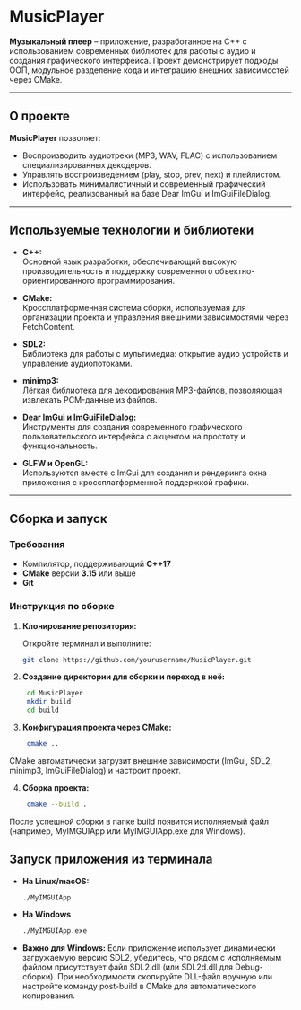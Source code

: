 # MusicPlayer

**Музыкальный плеер** – приложение, разработанное на C++ с использованием современных библиотек для работы с аудио и создания графического интерфейса. Проект демонстрирует подходы ООП, модульное разделение кода и интеграцию внешних зависимостей через CMake.

---

## О проекте

**MusicPlayer** позволяет:
- Воспроизводить аудиотреки (MP3, WAV, FLAC) с использованием специализированных декодеров.
- Управлять воспроизведением (play, stop, prev, next) и плейлистом.
- Использовать минималистичный и современный графический интерфейс, реализованный на базе Dear ImGui и ImGuiFileDialog.

---

## Используемые технологии и библиотеки

- **C++:**  
  Основной язык разработки, обеспечивающий высокую производительность и поддержку современного объектно-ориентированного программирования.

- **CMake:**  
  Кроссплатформенная система сборки, используемая для организации проекта и управления внешними зависимостями через FetchContent.

- **SDL2:**  
  Библиотека для работы с мультимедиа: открытие аудио устройств и управление аудиопотоками.

- **minimp3:**  
  Лёгкая библиотека для декодирования MP3-файлов, позволяющая извлекать PCM-данные из файлов.

- **Dear ImGui и ImGuiFileDialog:**  
  Инструменты для создания современного графического пользовательского интерфейса с акцентом на простоту и функциональность.

- **GLFW и OpenGL:**  
  Используются вместе с ImGui для создания и рендеринга окна приложения с кроссплатформенной поддержкой графики.

---

## Сборка и запуск

### Требования

- Компилятор, поддерживающий **C++17**
- **CMake** версии **3.15** или выше
- **Git**

### Инструкция по сборке

1. **Клонирование репозитория:**

   Откройте терминал и выполните:
   ```bash
   git clone https://github.com/yourusername/MusicPlayer.git
2. **Создание директории для сборки и переход в неё:**
   ```bash
    cd MusicPlayer
    mkdir build
    cd build
3. **Конфигурация проекта через CMake:**
   ```bash
    cmake ..
CMake автоматически загрузит внешние зависимости (ImGui, SDL2, minimp3, ImGuiFileDialog) и настроит проект.

4. **Сборка проекта:**
   ```bash
    cmake --build .
После успешной сборки в папке build появится исполняемый файл (например, MyIMGUIApp или MyIMGUIApp.exe для Windows).

## Запуск приложения из терминала

- **На Linux/macOS:**
    ```bash
    ./MyIMGUIApp

- **На Windows**
    ```bash
    ./MyIMGUIApp.exe
- **Важно для Windows:** Если приложение использует динамически загружаемую версию SDL2, убедитесь, что рядом с исполняемым файлом присутствует файл SDL2.dll (или SDL2d.dll для Debug-сборки). При необходимости скопируйте DLL-файл вручную или настройте команду post-build в CMake для автоматического копирования.



